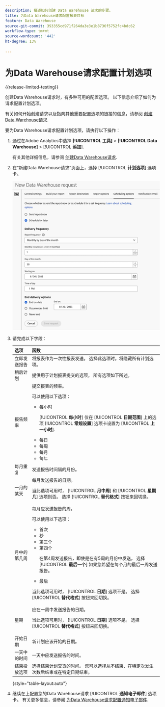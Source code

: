 ```yaml
---
description: 描述如何创建 Data Warehouse 请求的步骤。
title: 为Data Warehouse请求配置报表目标
feature: Data Warehouse
source-git-commit: 393355cd971f264da3e3e1b8736f5752fc4bdc62
workflow-type: tm+mt
source-wordcount: '442'
ht-degree: 13%

---
```


# 为Data Warehouse请求配置计划选项

{{release-limited-testing}}

创建Data Warehouse请求时，有多种可用的配置选项。 以下信息介绍了如何为请求配置计划选项。

有关如何开始创建请求以及指向其他重要配置选项的链接的信息，请参阅 [创建Data Warehouse请求](/help/export/data-warehouse/create-request/t-dw-create-request.md).

要为Data Warehouse请求配置计划选项，请执行以下操作：

1. 通过在Adobe Analytics中选择 **[!UICONTROL 工具]** > **[!UICONTROL Data Warehouse]** > [!UICONTROL **添加**].

   有关其他详细信息，请参阅 [创建Data Warehouse请求](/help/export/data-warehouse/create-request/t-dw-create-request.md).

1. 在“新建Data Warehouse请求”页面上，选择 [!UICONTROL **计划选项**] 选项卡。

   ![“报表目标”选项卡](assets/dw-scheduling-options.png) <!-- update screenshot -->

1. 请完成以下字段：

   | 选项 | 函数 |
   |---------|----------|
   | 立即发送报告 | 将报表作为一次性报表发送。 选择此选项时，将隐藏所有计划选项。 |
   | 稍后计划 | 提供用于计划报表提交的选项。 所有选项如下所述。 |
   | 报告频率 | 提交报表的频率。 <p>可以使用以下选项：</p><ul><li>每小时</li><p>[!UICONTROL **每小时**] 仅在 [!UICONTROL **日期范围**] 上的选项 [!UICONTROL **常规设置**] 选项卡设置为 [!UICONTROL **上一小时**].</p><li>每日</li><li>每周</li><li>每月</li><li>每年</li></ul>  <!-- Is this valid? Was in the old docs: "To schedule Data Warehouse requests for Daily, Weekly, Monthly, or Yearly, make sure *Preset* is correctly selected" --> |
   | 每月重复 | 发送报告时间隔的月份。 |
   | 一月的某天 | 每月发送报告的日期。<p>当此选项可用时， [!UICONTROL **月中周**] 和 [!UICONTROL **星期几**] 选项则否。 选择 [!UICONTROL **替代格式**] 按钮来回切换。 </p> |
   | 月中的第几周 | 每月应发送报告的周。 <p>可以使用以下选项：</p><ul><li>首次</li><li>秒</li><li>第三个</li><li>第四个</li><p>在第4周发送报告，即使是在有5周的月份中发送。 选择 [!UICONTROL **最后一个**] 如果您希望在每个月的最后一周发送报告。</p><li>最后</li></ul><p>当此选项可用时， [!UICONTROL **日期**] 选项不是。 选择 [!UICONTROL **替代格式**] 按钮来回切换。 </p> |
   | 星期 | 应在一周中发送报告的日期。 <p>当此选项可用时， [!UICONTROL **日期**] 选项不是。 选择 [!UICONTROL **替代格式**] 按钮来回切换。 </p> |
   | 开始日期 | 新计划应该开始的日期。 |
   | 一天中的时间 | 一天中应发送报告的时间。 |
   | 结束投放选项 | 选择结束计划交货的时间。 您可以选择从不结束、在特定次发生次数后结束或在特定日期结束。 |

   {style="table-layout:auto"}

1. 继续在上配置您的Data Warehouse请求 [!UICONTROL **通知电子邮件**] 选项卡。 有关更多信息，请参阅 [为Data Warehouse请求配置通知电子邮件](/help/export/data-warehouse/create-request/dw-request-email.md).

